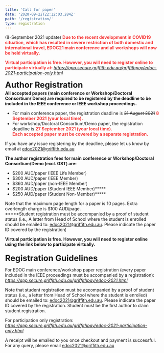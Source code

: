 ```yaml
---
title: 'Call for paper' 
date: '2020-09-22T22:12:03.284Z' 
path: '/registration/' 
type: registration
---
```


(8-September 2021 update) <a style="color: #f63a3a; font-weight: bold">Due to the recent development in COVID19 situation, which has resulted in severe restriction of both domestic and international travel, EDOC21 main conference and all workshops will now be held virtually.</a>

<a style="color: #f63a3a; font-weight: bold"> Virtual participation is free. However, you will need to register online to participate virtually at: <a style="color: #f63a3a; font-weight: bold" href="https://app.secure.griffith.edu.au/griffithpay/edoc-2021-participation-only.html"><i>https://app.secure.griffith.edu.au/griffithpay/edoc-2021-participation-only.html</i></a></a>

<div style="margin-bottom: 2pt;font-weight: bold;font-size: 20pt">Author Registration</div>

<div style="margin-bottom: 2pt;font-weight: bold">All accepted papers (main conference or Workshop/Doctoral Consortium/ Demo) are required to be registered by the
deadline to be included in the IEEE conference or IEEE workshop proceedings.</div>

- For main conference paper, the registration deadline is ~~31 August 2021~~ <span style="color:#f63a3a">**8 September 2021 (your local time).**</span>
- For workshop/Doctoral Consortium/Demo paper, the registration deadline is <span style="color:#f63a3a">**27 September 2021 (your local time).**</span></br>
<span style="color:#f63a3a">**Each accepted paper must be covered by a separate registration.**</span>

If you have any issue registering by the deadline, please let us know by email at <edoc2021@griffith.edu.au>

<div style="margin-bottom: 2pt;font-weight: bold">The author registration fees for main conference or Workshop/Doctoral Consortium/Demo (excl. GST) are:</div>

- $200 AUD/paper (IEEE Life Member)
- $300 AUD/paper (IEEE Member)
- $360 AUD/paper (non-IEEE Member)
- $200 AUD/paper (Student IEEE Member)*****
- $250 AUD/paper (Student Non-Member)*****

Note that the maximum page length for a paper is 10 pages. Extra overlength charge is $100 AUD/page.</br>
*****Student registration must be accompanied by a proof of student status (i.e., A letter from Head of School where the student is enrolled should be emailed to: <edoc2021@griffith.edu.au>. Please indicate the paper ID covered by the registration) 

<div style="margin-bottom: 2pt;font-weight: bold">Virtual participation is free. However, you will need to register online using the link below to participate virtually.</div><br/>

<div style="margin-bottom: 2pt;font-weight: bold;font-size: 20pt">Registration Guidelines</div>

For EDOC main conference/workshop paper registration (every paper included in the IEEE proceedings must be accompanied by a registration):
<a style="color: black;text-decoration: underline;" href="https://app.secure.griffith.edu.au/griffithpay/edoc-2021.html"><i>https://app.secure.griffith.edu.au/griffithpay/edoc-2021.html</i></a>


Note that student registration must be accompanied by a proof of student status (i.e., a letter from Head of School where the student is enrolled)  should be emailed to: edoc2021@griffith.edu.au. Please indicate the paper ID covered by the registration. Student must be the first author to claim student registration.

For participation only registration:
<a style="color: black;text-decoration: underline;" href="https://app.secure.griffith.edu.au/griffithpay/edoc-2021-participation-only.html"><i>https://app.secure.griffith.edu.au/griffithpay/edoc-2021-participation-only.html</i></a>

A receipt will be emailed to you once checkout and payment is successful.
For any query, please email <edoc2021@griffith.edu.au>

